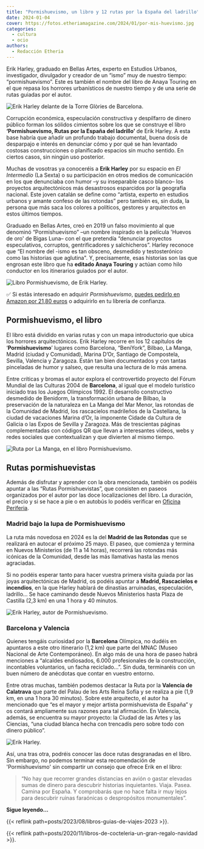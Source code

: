 ```yaml
---
title: "Pormishuevismo, un libro y 12 rutas por la España del ladrillo"
date: 2024-01-04
cover: https://fotos.etheriamagazine.com/2024/01/por-mis-huevismo.jpg
categories: 
  - cultura
  - ocio
authors: 
  - Redacción Etheria
---
```


Erik Harley, graduado en Bellas Artes, experto en Estudios Urbanos, investigador, 
divulgador y creador de un “ismo” muy de nuestro tiempo: “pormishuevismo”. Este es 
también el nombre del libro de Anaya Touring en el que repasa los horrores urbanísticos 
de nuestro tiempo y de una serie de rutas guiadas por el autor. 

![Erik Harley delante de la Torre Glòries de Barcelona.](https://fotos.etheriamagazine.com/2024/01/por-mis-huevismo.jpg "Erik Harley delante de la Torre Glòries de Barcelona.")

Corrupción económica, especulación constructiva y despilfarro de dinero público forman 
los sólidos cimientos sobre los que se construye el libro **‘Pormishuevismo, Rutas por 
la España del ladrillo’** de Erik Harley. A esta base habría que añadir un profundo 
trabajo documental, buena dosis de desparpajo e interés en denunciar cómo y por qué se 
han levantado costosas construcciones o planificado espacios sin mucho sentido. En 
ciertos casos, sin ningún uso posterior. 

Muchas de vosotras ya conoceréis a **Erik Harley** por su espacio en _El Intermedio_ (La 
Sexta) o su participación en otros medios de comunicación en los que denunciaba con 
humor –y su inseparable casco blanco– los proyectos arquitectónicos más desastrosos 
esparcidos por la geografía nacional. Este joven catalán se define como “artista, 
experto en estudios urbanos y amante confeso de las rotondas” pero también es, sin duda, 
la persona que más saca los colores a políticos, gestores y arquitectos en estos últimos 
tiempos. 

Graduado en Bellas Artes, creó en 2019 un falso movimiento al que denominó 
“Pormishuevismo” –un nombre inspirado en la película 'Huevos de oro' de Bigas Luna– con 
el que pretendía “denunciar proyectos especulativos, corruptos, gentrificadores y 
salchicheros”. Harley reconoce que “El nombre del -ismo es tan obsceno, desmedido y 
testosterónico como las historias que aglutina". Y, precisamente, esas historias son las 
que engrosan este libro que ha **editado Anaya Touring** y actúan como hilo conductor en 
los itinerarios guiados por el autor. 

![Libro Pormishuevismo, de Erik Harley.](https://fotos.etheriamagazine.com/2024/01/pormishuevismo-libro.jpg "Libro Pormishuevismo, de Erik Harley. © Anaya Touring")

✅ Si estás interesado en adquirir _Pormishuevismo_, [puedes pedirlo en Amazon por 21,80 
euros](https://www.amazon.es/PORMISHUEVISMO-ladrillo-Singulares-edici%C3%B3n-espa%C3%B1ol/dp/8491586237?&linkCode=sl1&tag=etheriamagazi-21&linkId=fbd7821d5e6e90a9853f8f8a0b0706e0&language=es_ES&ref_=as_li_ss_tl) 
o adquirirlo en tu librería de confianza. 

## Pormishuevismo, el libro

El libro está dividido en varias rutas y con un mapa introductorio que ubica los 
horrores arquitectónicos. Erik Harley recorre en los 12 capítulos de 
‘**Pormishuevismo**’ lugares como Barcelona, “BeniYork”, Bilbao, La Manga, Madrid 
(ciudad y Comunidad), Marina D’Or, Santiago de Compostela, Sevilla, Valencia y Zaragoza. 
Están tan bien documentados y con tantas pinceladas de humor y salseo, que resulta una 
lectura de lo más amena. 

Entre críticas y bromas el autor explora el controvertido proyecto del Fórum Mundial de 
las Culturas 2004 de **Barcelona**, al igual que el modelo turístico iniciado tras los 
Juegos Olímpicos 1992. El desarrollo constructivo desmedido de Benidorm, la 
transformación urbana de Bilbao, la preservación de la naturaleza en La Manga del Mar 
Menor, las rotondas de la Comunidad de Madrid, los rascacielos madrileños de la 
Castellana, la ciudad de vacaciones Marina d’Or, la imponente Cidade da Cultura de 
Galicia o las Expos de Sevilla y Zaragoza. Más de trescientas páginas complementadas con 
códigos QR que llevan a interesantes vídeos, webs y redes sociales que contextualizan y 
que divierten al mismo tiempo. 

![Ruta por La Manga, en el libro Pormishuevismo.](https://fotos.etheriamagazine.com/2024/01/julio-iglesias-pormishuevismo.jpg "Ruta por La Manga, en el libro Pormishuevismo. © Anaya Touring")

## Rutas pormishuevistas

Además de disfrutar y aprender con la obra mencionada, también os podéis apuntar a las 
“Rutas Pormishuevistas”, que consisten en paseos organizados por el autor por las doce 
localizaciones del libro. La duración, el precio y si se hace a pie o en autobús lo 
podéis verificar en [Oficina Periferia](https://www.oficinaperiferia.com/). 

### Madrid bajo la lupa de Pormishuevismo

La ruta más novedosa en 2024 es la del **Madrid de las Rotondas** que se realizará en 
autocar el próximo 25 mayo. El paseo, que comienza y termina en Nuevos Ministerios (de 
11 a 14 horas), recorrerá las rotondas más icónicas de la Comunidad, desde las más 
llamativas hasta las menos agraciadas. 

Si no podéis esperar tanto para hacer vuestra primera visita guiada por las joyas 
arquitectónicas de Madrid, os podéis apuntar a **Madrid, Rascacielos e incendios**, en 
la que Harley hablará de dinastías arruinadas, especulación, ladrillo... Se hace 
caminando desde Nuevos Ministerios hasta Plaza de Castilla (2,3 km) en una 1 hora y 40 
minutos. 

![Erik Harley, autor de Pormishuevismo.](https://fotos.etheriamagazine.com/2024/01/pormishuevismo-erik-halley.jpg "Erik Harley, autor de Pormishuevismo. © Anaya Touring")

### Barcelona y Valencia

Quienes tengáis curiosidad por la **Barcelona** Olímpica, no dudéis en apuntaros a este 
otro itinerario (1,2 km) que parte del MNAC (Museo Nacional de Arte Contemporáneo). En 
algo más de una hora de paseo habrá menciones a “alcaldes endiosados, 6.000 
profesionales de la construcción, incontables voluntarios, un facha reciclado...”. Sin 
duda, terminaréis con un buen número de anécdotas que contar en vuestro entorno. 

Entre otras muchas, también podemos destacar la Ruta por la **Valencia de Calatrava** 
que parte del Palau de les Arts Reina Sofía y se realiza a pie (1,9 km, en una 1 hora 30 
minutos). Sobre este arquitecto, el autor ha mencionado que “es el mayor y mejor artista 
pormishuevista de España” y os contará ampliamente sus razones para tal afirmación. En 
Valencia, además, se encuentra su mayor proyecto: la Ciudad de las Artes y las Ciencias, 
“una ciudad blanca hecha con trencadís pero sobre todo con dinero público”. 

![Erik Harley.](https://fotos.etheriamagazine.com/2024/01/erik-harley-pormishuevismo.jpg "Erik Harley. © Patricia Rubio")

Así, una tras otra, podréis conocer las doce rutas desgranadas en el libro. Sin embargo, 
no podemos terminar esta recomendación de 'Pormishuevismo' sin compartir un consejo que 
ofrece Erik en el libro: 

> “No hay que recorrer grandes distancias en avión o gastar elevadas sumas de dinero para 
> descubrir historias inquietantes. Viaja. Pasea. Camina por España. Y comprobarás que no 
> hace falta ir muy lejos para descubrir ruinas faraónicas o despropósitos monumentales”. 

**Sigue leyendo...** 

{{< reflink path=posts/2023/08/libros-guias-de-viajes-2023 >}}. 

{{< reflink path=posts/2020/11/libros-de-cocteleria-un-gran-regalo-navidad >}}.
